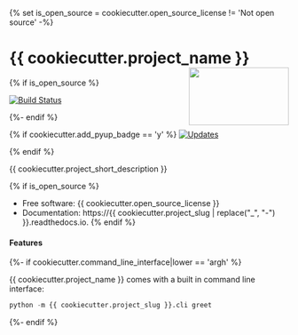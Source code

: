 {% set is_open_source = cookiecutter.open_source_license != 'Not open source' -%}

<h1>{{ cookiecutter.project_name }}<img src='https://github.com/{{ cookiecutter.github_username }}/{{ cookiecutter.project_slug }}/blob/master/img/snek.jpg' align='right' width='180' height='104'></h1>


{% if is_open_source %}

[![Build Status](https://travis-ci.com/{{cookiecutter.github_username}}/{{cookiecutter.project_slug}}.svg?branch=master)](https://travis-ci.com/{{cookiecutter.github_username}}/{{cookiecutter.project_slug}})

{%- endif %}

{% if cookiecutter.add_pyup_badge == 'y' %}
[![Updates](https://pyup.io/repos/github/{{cookiecutter.github_username}}/{{cookiecutter.project_slug}}/shield.svg)](https://pyup.io/repos/github/{{cookiecutter.github_username}}/{{cookiecutter.project_slug}}/)

{% endif %}


{{ cookiecutter.project_short_description }}

{% if is_open_source %}
* Free software: {{ cookiecutter.open_source_license }}
* Documentation: https://{{ cookiecutter.project_slug | replace("_", "-") }}.readthedocs.io.
{% endif %}

#### Features

{%- if cookiecutter.command_line_interface|lower == 'argh' %}

{{ cookiecutter.project_name }} comes with a built in command line interface:

```python
python -m {{ cookiecutter.project_slug }}.cli greet
```

{%- endif %}
